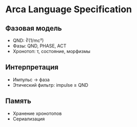 # Arca Language Specification

## Фазовая модель
- QND: ∛(1/mc²)
- Фазы: QND, PHASE, ACT
- Хронотоп: τ, состояние, морфизмы

## Интерпретация
- Импульс → фаза
- Этический фильтр: impulse ≥ QND

## Память
- Хранение хронотопов
- Сериализация
